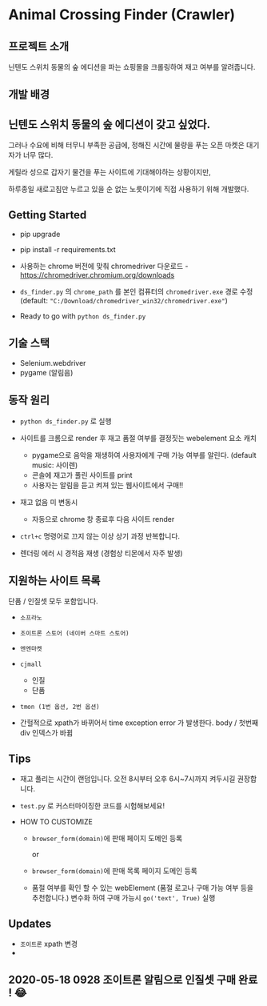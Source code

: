 # Animal Crossing Finder (Crawler)

## 프로젝트 소개

닌텐도 스위치 동물의 숲 에디션을 파는 쇼핑몰을 크롤링하여 재고 여부를 알려줍니다.



## 개발 배경

## 닌텐도 스위치 동물의 숲 에디션이 갖고 싶었다. 

그러나 수요에 비해 터무니 부족한 공급에, 정해진 시간에 물량을 푸는 오픈 마켓은 대기자가 너무 많다.

게릴라 성으로 갑자기 물건을 푸는 사이트에 기대해야하는 상황이지만,

하루종일 새로고침만 누르고 있을 순 없는 노릇이기에 직접 사용하기 위해 개발했다.



## Getting Started

- pip upgrade

- pip install -r requirements.txt

- 사용하는 chrome 버전에 맞춰 chromedriver 다운로드 - https://chromedriver.chromium.org/downloads

- `ds_finder.py`  의  `chrome_path` 를 본인 컴퓨터의 `chromedriver.exe` 경로 수정 
  (default: `"C:/Download/chromedriver_win32/chromedriver.exe"`)

- Ready to go with `python ds_finder.py` 

  

## 기술 스택

- Selenium.webdriver
- pygame (알림음)



## 동작 원리

- `python ds_finder.py` 로 실행

- 사이트를 크롬으로 render 후 재고 품절 여부를 결정짓는 webelement 요소 캐치
  - pygame으로 음악을 재생하여 사용자에게 구매 가능 여부를 알린다. (default music: 사이렌)
  - 콘솔에 재고가 풀린 사이트를 print
  - 사용자는 알림을 듣고 켜져 있는 웹사이트에서 구매!!
  
- 재고 없음 미 변동시
  
  - 자동으로 chrome 창 종료후 다음 사이트 render
  
- `ctrl+c` 명령어로 끄지 않는 이상 상기 과정 반복합니다.

- 렌더링 에러 시 경적음 재생 (경험상 티몬에서 자주 발생)

  

## 지원하는 사이트 목록 

단품 / 인질셋 모두 포함입니다.

- `소프라노`

- `조이트론 스토어 (네이버 스마트 스토어)`

- `엔엔마켓`

- `cjmall`
  - 인질
  - 단품 
  
- `tmon (1번 옵션, 2번 옵션)`
- 간헐적으로 xpath가 바뀌어서 time exception error 가 발생한다. body / 첫번째 div 인덱스가 바뀜 
  



## Tips

- 재고 풀리는 시간이 랜덤입니다. 오전 8시부터 오후 6시~7시까지 켜두시길 권장합니다.

- `test.py` 로 커스터마이징한 코드를 시험해보세요!

- HOW TO CUSTOMIZE

  - `browser_form(domain)`에 판매 페이지 도메인 등록

    or

  - `browser_form(domain)`에 판매 목록 페이지 도메인 등록

  - 품절 여부를 확인 할 수 있는 webElement (품절 로고나 구매 가능 여부 등을 추천합니다.) 변수화 하여 구매 가능시  `go('text', True)` 실행



## Updates

- `조이트론` xpath 변경
- 









## 2020-05-18 0928 조이트론 알림으로 인질셋 구매 완료 ! :joy: 